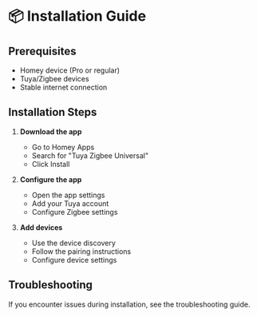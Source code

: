 # 📦 Installation Guide

## Prerequisites

- Homey device (Pro or regular)
- Tuya/Zigbee devices
- Stable internet connection

## Installation Steps

1. **Download the app**
   - Go to Homey Apps
   - Search for "Tuya Zigbee Universal"
   - Click Install

2. **Configure the app**
   - Open the app settings
   - Add your Tuya account
   - Configure Zigbee settings

3. **Add devices**
   - Use the device discovery
   - Follow the pairing instructions
   - Configure device settings

## Troubleshooting

If you encounter issues during installation, see the troubleshooting guide.
